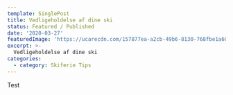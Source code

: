 ```yaml
---
template: SinglePost
title: Vedligeholdelse af dine ski 
status: Featured / Published
date: '2020-03-27'
featuredImage: 'https://ucarecdn.com/157877ea-a2cb-49b6-8130-768fbe1a60a7/'
excerpt: >-
  Vedligeholdelse af dine ski 
categories:
  - category: Skiferie Tips
---
```

Test